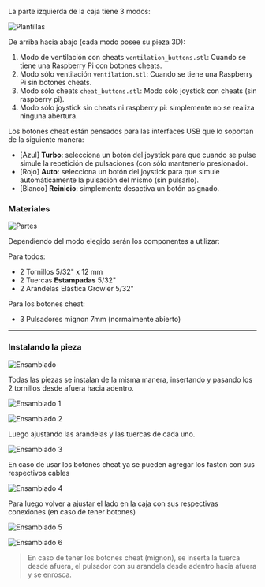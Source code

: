 [templates]: /guide/left/templates.png
[parts]: /guide/left/parts.jpg

[assembly]: /guide/left/assembly.jpg
[assembly1]: /guide/left/assembly1.jpg
[assembly2]: /guide/left/assembly2.jpg
[assembly3]: /guide/left/assembly3.jpg
[assembly4]: /guide/left/assembly4.jpg
[assembly5]: /guide/left/assembly5.jpg
[assembly6]: /guide/left/assembly6.jpg

La parte izquierda de la caja tiene 3 modos:

![Plantillas][templates]

De arriba hacia abajo (cada modo posee su pieza 3D):
1. Modo de ventilación con cheats `ventilation_buttons.stl`: Cuando se tiene una Raspberry Pi con botones cheats.
2. Modo sólo ventilación `ventilation.stl`: Cuando se tiene una Raspberry Pi sin botones cheats.
3. Modo sólo cheats `cheat_buttons.stl`: Modo sólo joystick con cheats (sin raspberry pi).
4. Modo sólo joystick sin cheats ni raspberry pi: simplemente no se realiza ninguna abertura.

Los botones cheat están pensados para las interfaces USB que lo soportan de la siguiente manera:
* [Azul] **Turbo**: selecciona un botón del joystick para que cuando se pulse simule la repetición de pulsaciones (con sólo mantenerlo presionado).
* [Rojo] **Auto**: selecciona un botón del joystick para que simule automáticamente la pulsación del mismo (sin pulsarlo).
* [Blanco] **Reinicio**: simplemente desactiva un botón asignado.

### Materiales  

![Partes][parts]

Dependiendo del modo elegido serán los componentes a utilizar:

Para todos:
* 2 Tornillos 5/32" x 12 mm
* 2 Tuercas __Estampadas__ 5/32" 
* 2 Arandelas Elástica Growler 5/32" 

Para los botones cheat:
* 3 Pulsadores mignon 7mm (normalmente abierto)

---

### Instalando la pieza

![Ensamblado][assembly]

Todas las piezas se instalan de la misma manera, insertando y pasando los 2 tornillos desde afuera hacia adentro.

![Ensamblado 1][assembly1]

![Ensamblado 2][assembly2]

Luego ajustando las arandelas y las tuercas de cada uno.

![Ensamblado 3][assembly3]

En caso de usar los botones cheat ya se pueden agregar los faston con sus respectivos cables

![Ensamblado 4][assembly4]

Para luego volver a ajustar el lado en la caja con sus respectivas conexiones (en caso de tener botones)

![Ensamblado 5][assembly5]

![Ensamblado 6][assembly6]

> En caso de tener los botones cheat (mignon), se inserta la tuerca desde afuera, el pulsador con su arandela desde adentro hacia afuera y se enrosca.
